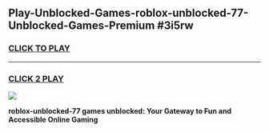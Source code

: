 
## Play-Unblocked-Games-roblox-unblocked-77-Unblocked-Games-Premium #3i5rw
<h3>
<a href="https://premium.freeplayer.one?title=roblox-unblocked-77&ref=12M">CLICK TO PLAY</a></h3>
<hr>

<h3>
<a href="https://premium.freeplayer.one?title=roblox-unblocked-77&ref=12M">CLICK 2 PLAY</a>
  
</h3>

<a href="https://premium.freeplayer.one?title=roblox-unblocked-77&ref=12M"><img src="https://clearcache.store/games.png"></a>


**roblox-unblocked-77 games unblocked: Your Gateway to Fun and Accessible Online Gaming**
